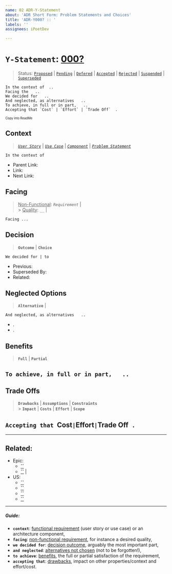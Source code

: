 ```yaml
---
name: 02 ADR-Y-Statement
about: 'ADR Short Form: Problem Statements and Choices'
title: 'ADR-Y000? :: '
labels: ''
assignees: iPoetDev

---
```


# **`Y-Statement`**: **[000?]()**

> Status: [`Proposed`](https://github.com/iPoetDev/P4Template/labels/ADR-Proposed) | [`Pending`](https://github.com/iPoetDev/P4Template/labels/ADR-Pending) | [`Defered`](https://github.com/iPoetDev/P4Template/labels/ADR-Deferred) | [`Accepted`](https://github.com/iPoetDev/P4Template/labels/ADR-Accepted) | [`Rejected`](https://github.com/iPoetDev/P4Template/labels/ADR-Rejected) | [`Suspended`](https://github.com/iPoetDev/P4Template/labels/ADR-Suspended) | [`Superseded`](https://github.com/iPoetDev/P4Template/labels/ADR-Superseded)

```
In the context of  ..
Facing the   ..
We decided for   ..
And neglected, as alternatives   ..
To achieve, in full or in part,   ..
Accepting that `Cost` | `Effort` | `Trade Off`  .
```

<small><sub>Copy into ReadMe<sub></small>

## Context

> _[`User Story`]()_ | _[`Use Case`]()_ | _[`Component`]()_ | _[`Problem Statement`]()_

`In the context of   `

-   Parent Link: _[ ]()_
-   Link: _[ ]()_
-   Next Link: _[ ]()_

## Facing

> <ins>Non-Functional</ins>: _`Requirement`_ | <br> > <ins>Quality</ins>: _`__`_ | <br>

`Facing ...`

## Decision

> **`Outcome`** | **`Choice`** <br>

`We decided for | to `

-   Previous: _[ ]()_
-   Superseded By: _[ ]()_
-   Related: _[ ]()_

## Neglected Options

> **`Alternative`** |

`And neglected, as alternatives   ..`

-   .
-   .

## Benefits

> **`Full`** | **`Partial`**

## `To achieve, in full or in part,   .. `

## Trade Offs

> **`Drawbacks`** | **`Assumptions`** | **`Constraints`** <br> > **`Impact`** | **`Costs`** | **`Effort`** | **`Scope`**

## `Accepting that `Cost`|`Effort`|`Trade Off` .`

---

## Related:

-   Epic:
    -   **[``]()**
    -   **[``]()** |
-   US:
    -   **[``]()**
    -   **[``]()**
    -   **[``]()**
    -   **[``]()**

---

##### Guide:

-   **`context`**: <ins>functional requirement</ins> (user story or use case) or an architecture component,
-   **`facing`**: <ins>non-functional requirement</ins>, for instance a desired quality,
-   **`we decided for`**: <ins>decision outcome</ins>, arguably the most important part,
-   **`and neglected`**: <ins>alternatives not chosen</ins> (not to be forgotten!),
-   **`to achieve`**: <ins>benefits</ins>, the full or partial satisfaction of the requirement,
-   **`accepting that`**: <ins>drawbacks</ins>, impact on other properties/context and effort/cost.
